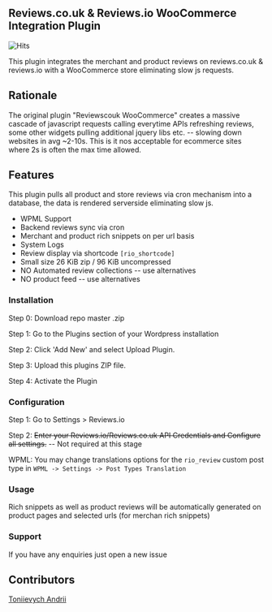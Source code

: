 ## Reviews.co.uk & Reviews.io WooCommerce Integration Plugin
![Hits](https://hitcounter.pythonanywhere.com/count/tag.svg?url=https%3A%2F%2Fgithub.com%2Ffluential%2FWooCommercePlugin-minifast)

This plugin integrates the merchant and product reviews on reviews.co.uk & reviews.io with a WooCommerce store eliminating slow js requests.

## Rationale
The original plugin "Reviewscouk WooCommerce" creates a massive cascade of javascript requests calling everytime APIs refreshing reviews, some other widgets pulling additional jquery libs etc. -- slowing down websites in avg ~2-10s. This is it nos acceptable for ecommerce sites where 2s is often the max time allowed.

## Features
This plugin pulls all product and store reviews via cron mechanism into a database, the data is rendered serverside eliminating slow js.
* WPML Support
* Backend reviews sync via cron
* Merchant and product rich snippets on per url basis
* System Logs
* Review display via shortcode ```[rio_shortcode]```
* Small size 26 KiB zip / 96 KiB uncompressed
* NO Automated review collections -- use alternatives
* NO product feed -- use alternatives


### Installation

Step 0: Download repo master .zip

Step 1: Go to the Plugins section of your Wordpress installation

Step 2: Click 'Add New' and select Upload Plugin.

Step 3: Upload this plugins ZIP file.

Step 4: Activate the Plugin

### Configuration

Step 1: Go to Settings > Reviews.io

Step 2: ~~Enter your Reviews.io/Reviews.co.uk API Credentials and Configure all settings.~~ -- Not required at this stage

WPML: You may change translations options for the ```rio_review``` custom post type in ```WPML -> Settings -> Post Types Translation```

### Usage
Rich snippets as well as product reviews will be automatically generated on product pages and selected urls (for merchan rich snippets)

### Support

If you have any enquiries just open a new issue

## Contributors
[Toniievych Andrii](https://github.com/TwistedAndy)
